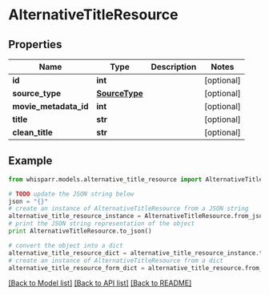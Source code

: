 # AlternativeTitleResource


## Properties

Name | Type | Description | Notes
------------ | ------------- | ------------- | -------------
**id** | **int** |  | [optional] 
**source_type** | [**SourceType**](SourceType.md) |  | [optional] 
**movie_metadata_id** | **int** |  | [optional] 
**title** | **str** |  | [optional] 
**clean_title** | **str** |  | [optional] 

## Example

```python
from whisparr.models.alternative_title_resource import AlternativeTitleResource

# TODO update the JSON string below
json = "{}"
# create an instance of AlternativeTitleResource from a JSON string
alternative_title_resource_instance = AlternativeTitleResource.from_json(json)
# print the JSON string representation of the object
print AlternativeTitleResource.to_json()

# convert the object into a dict
alternative_title_resource_dict = alternative_title_resource_instance.to_dict()
# create an instance of AlternativeTitleResource from a dict
alternative_title_resource_form_dict = alternative_title_resource.from_dict(alternative_title_resource_dict)
```
[[Back to Model list]](../README.md#documentation-for-models) [[Back to API list]](../README.md#documentation-for-api-endpoints) [[Back to README]](../README.md)


